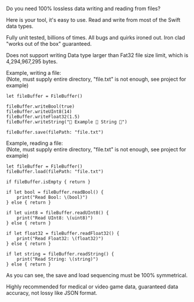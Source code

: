 Do you need 100% lossless data writing and reading from files?<br />

Here is your tool, it's easy to use. Read and write from most of the Swift data types.<br />

Fully unit tested, billions of times. All bugs and quirks ironed out. Iron clad "works out of the box" guaranteed.<br />

Does not support writing Data type larger than Fat32 file size limit, which is 4,294,967,295 bytes.<br />

Example, writing a file:<br />
(Note, must supply entire directory, "file.txt" is not enough, see project for example)<br />

```
let fileBuffer = FileBuffer()

fileBuffer.writeBool(true)
fileBuffer.writeUInt8(14)
fileBuffer.writeFloat32(1.5)
fileBuffer.writeString("👙 Example 🧠 String 👙")

fileBuffer.save(filePath: "file.txt")
```

Example, reading a file:<br />
(Note, must supply entire directory, "file.txt" is not enough, see project for example)<br />

```
let fileBuffer = FileBuffer()
fileBuffer.load(filePath: "file.txt")

if fileBuffer.isEmpty { return }

if let bool = fileBuffer.readBool() {
    print("Read Bool: \(bool)")
} else { return }

if let uint8 = fileBuffer.readUInt8() {
    print("Read UInt8: \(uint8)")
} else { return }

if let float32 = fileBuffer.readFloat32() {
    print("Read Float32: \(float32)")
} else { return }

if let string = fileBuffer.readString() {
    print("Read String: \(string)")
} else { return }

```

As you can see, the save and load sequencing must be 100% symmetrical.<br />

Highly recommended for medical or video game data, guaranteed data accuracy, not lossy like JSON format.<br />
